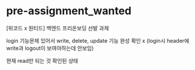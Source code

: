 # pre-assignment_wanted
[위코드 x 원티드] 백엔드 프리온보딩 선발 과제

login 기능문제 있어서 write, delete, update 기능 완성 확인 x
(login시 header에 write과 logout이 보여야하는데 안보임)

현재 read만 되는 것 확인된 상태



